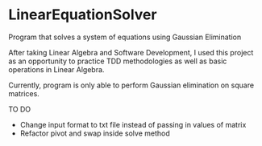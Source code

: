 # LinearEquationSolver
Program that solves a system of equations using Gaussian Elimination

After taking Linear Algebra and Software Development, I used this project as an opportunity to practice TDD methodologies as 
well as basic operations in Linear Algebra. 

Currently, program is only able to perform Gaussian elimination on square matrices. 

TO DO
- Change input format to txt file instead of passing in values of matrix
- Refactor pivot and swap inside solve method
